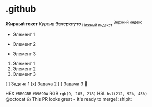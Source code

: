 # .github

**Жирный текст**
_Курсив_
~~Зачеркнуто~~
<sub>Нижный индекст</sub> <sup>Верхний индекс</sup>

- Элемент 1
* Элемент 2
+ Элемент 3

1. Элемент 1
2. Элемент 2
3. Элемент 3

[ ] Задача 1
[x] Задача 2
[ ] Задача 3 :tada:

HEX `#RRGGBB` `#0969DA`
RGB `rgb(9, 105, 218)`
HSL `hsl(212, 92%, 45%)`
@octocat :+1: This PR looks great - it's ready to merge! :shipit:
